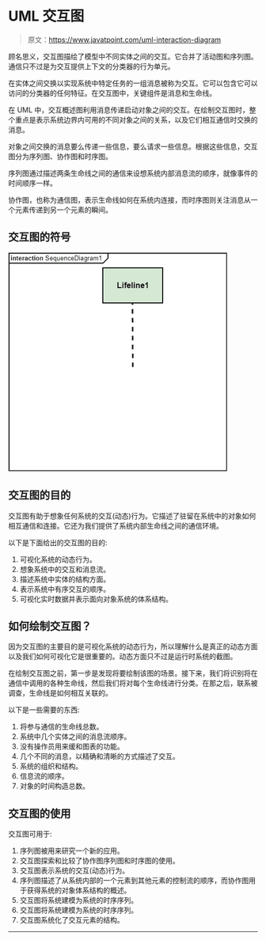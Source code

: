 # UML 交互图

> 原文：<https://www.javatpoint.com/uml-interaction-diagram>

顾名思义，交互图描绘了模型中不同实体之间的交互。它合并了活动图和序列图。通信只不过是为交互提供上下文的分类器的行为单元。

在实体之间交换以实现系统中特定任务的一组消息被称为交互。它可以包含它可以访问的分类器的任何特征。在交互图中，关键组件是消息和生命线。

在 UML 中，交互概述图利用消息传递启动对象之间的交互。在绘制交互图时，整个重点是表示系统边界内可用的不同对象之间的关系，以及它们相互通信时交换的消息。

对象之间交换的消息要么传递一些信息，要么请求一些信息。根据这些信息，交互图分为序列图、协作图和时序图。

序列图通过描述两条生命线之间的通信来设想系统内部消息流的顺序，就像事件的时间顺序一样。

协作图，也称为通信图，表示生命线如何在系统内连接，而时序图则关注消息从一个元素传递到另一个元素的瞬间。

## 交互图的符号

![UML Interaction Diagram](img/3ec44a2992979967b9cf774d548a41c2.png)

## 交互图的目的

交互图有助于想象任何系统的交互(动态)行为。它描述了驻留在系统中的对象如何相互通信和连接。它还为我们提供了系统内部生命线之间的通信环境。

以下是下面给出的交互图的目的:

1.  可视化系统的动态行为。
2.  想象系统中的交互和消息流。
3.  描述系统中实体的结构方面。
4.  表示系统中有序交互的顺序。
5.  可视化实时数据并表示面向对象系统的体系结构。

## 如何绘制交互图？

因为交互图的主要目的是可视化系统的动态行为，所以理解什么是真正的动态方面以及我们如何可视化它是很重要的。动态方面只不过是运行时系统的截图。

在绘制交互图之前，第一步是发现将要绘制该图的场景。接下来，我们将识别将在通信中调用的各种生命线，然后我们将对每个生命线进行分类。在那之后，联系被调查，生命线是如何相互关联的。

以下是一些需要的东西:

1.  将参与通信的生命线总数。
2.  系统中几个实体之间的消息流顺序。
3.  没有操作员用来缓和图表的功能。
4.  几个不同的消息，以精确和清晰的方式描述了交互。
5.  系统的组织和结构。
6.  信息流的顺序。
7.  对象的时间构造总数。

## 交互图的使用

交互图可用于:

1.  序列图被用来研究一个新的应用。
2.  交互图探索和比较了协作图序列图和时序图的使用。
3.  交互图表示系统的交互(动态)行为。
4.  序列图描述了从系统内部的一个元素到其他元素的控制流的顺序，而协作图用于获得系统的对象体系结构的概述。
5.  交互图将系统建模为系统的时序序列。
6.  交互图将系统建模为系统的时序序列。
7.  交互图系统化了交互元素的结构。

* * *